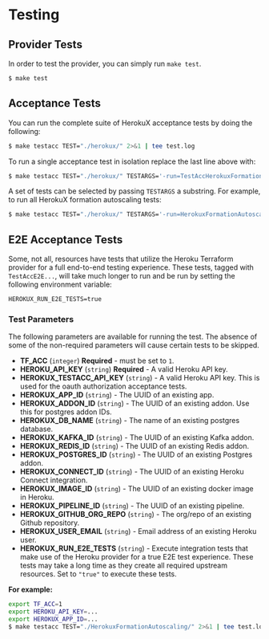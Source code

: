 # Testing

## Provider Tests
In order to test the provider, you can simply run `make test`.

```bash
$ make test
```

## Acceptance Tests

You can run the complete suite of HerokuX acceptance tests by doing the following:

```bash
$ make testacc TEST="./herokux/" 2>&1 | tee test.log
```

To run a single acceptance test in isolation replace the last line above with:

```bash
$ make testacc TEST="./herokux/" TESTARGS='-run=TestAccHerokuxFormationAutoscaling_Basic'
```

A set of tests can be selected by passing `TESTARGS` a substring. For example, to run all HerokuX formation autoscaling tests:

```bash
$ make testacc TEST="./herokux/" TESTARGS='-run=HerokuxFormationAutoscaling'
```

## E2E Acceptance Tests
Some, not all, resources have tests that utilize the Heroku Terraform provider for a full end-to-end testing experience.
These tests, tagged with `TestAccE2E...`, will take much longer to run and be run by setting the following environment
variable:

```shell
HEROKUX_RUN_E2E_TESTS=true
```

### Test Parameters

The following parameters are available for running the test. The absence of some of the non-required parameters will cause certain tests to be skipped.

* **TF_ACC** (`integer`) **Required** - must be set to `1`.
* **HEROKU_API_KEY** (`string`) **Required**  - A valid Heroku API key.
* **HEROKUX_TESTACC_API_KEY** (`string`)  - A valid Heroku API key. This is used for the oauth authorization acceptance tests.
* **HEROKUX_APP_ID** (`string`) - The UUID of an existing app.
* **HEROKUX_ADDON_ID** (`string`) - The UUID of an existing addon. Use this for postgres addon IDs.
* **HEROKUX_DB_NAME** (`string`) - The name of an existing postgres database.
* **HEROKUX_KAFKA_ID** (`string`) - The UUID of an existing Kafka addon.
* **HEROKUX_REDIS_ID** (`string`) - The UUID of an existing Redis addon.
* **HEROKUX_POSTGRES_ID** (`string`) - The UUID of an existing Postgres addon.
* **HEROKUX_CONNECT_ID** (`string`) - The UUID of an existing Heroku Connect integration.
* **HEROKUX_IMAGE_ID** (`string`) - The UUID of an existing docker image in Heroku.
* **HEROKUX_PIPELINE_ID** (`string`) - The UUID of an existing pipeline.
* **HEROKUX_GITHUB_ORG_REPO** (`string`) - The org/repo of an existing Github repository.
* **HEROKUX_USER_EMAIL** (`string`) - Email address of an existing Heroku user.
* **HEROKUX_RUN_E2E_TESTS** (`string`) - Execute integration tests that make use of the Heroku provider for a true E2E
  test experience. These tests may take a long time as they create all required upstream resources. Set to `"true"` to
  execute these tests.

**For example:**
```bash
export TF_ACC=1
export HEROKU_API_KEY=...
export HEROKUX_APP_ID=...
$ make testacc TEST="./HerokuxFormationAutoscaling/" 2>&1 | tee test.log
```
